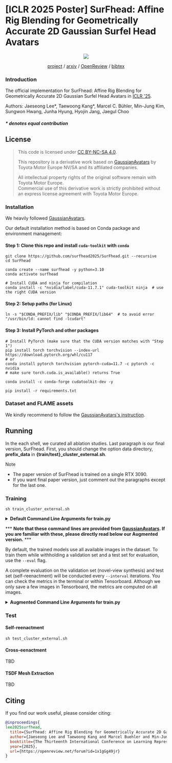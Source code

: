 # [ICLR 2025 Poster] SurFhead: Affine Rig Blending for Geometrically Accurate 2D Gaussian Surfel Head Avatars 


<div align="center"> 
  <img src="assets/repo_teaser.gif">

  <br>

  [project](https://summertight.github.io/SurFhead) / [arxiv](https://arxiv.org/abs/2410.11682) / [OpenReview](https://openreview.net/forum?id=1x1gGg49jr) / [bibtex](assets/bibtex.bib)
</div>

### Introduction

The official implementation for SurFhead: Affine Rig Blending for Geometrically Accurate 2D Gaussian Surfel Head Avatars in [ICLR '25](https://summertight.github.io/SurFhead).

Authors: Jaeseong Lee*, Taewoong Kang*, Marcel C. Bühler, Min-Jung Kim, Sungwon Hwang, Junha Hyung, Hyojin Jang, Jaegul Choo

##### * denotes equal contribution

## License

> This code is licensed under [CC BY-NC-SA 4.0](https://creativecommons.org/licenses/by-nc-sa/4.0/).
>
> This repository is a derivative work based on [GaussianAvatars]("https://github.com/ShenhanQian/GaussianAvatars") by Toyota Motor Europe NV/SA and its affiliated companies.
>
> All intellectual property rights of the original software remain with Toyota Motor Europe.  
Commercial use of this derivative work is strictly prohibited without an express license agreement with Toyota Motor Europe.


### Installation

We heavily followed [GaussianAvatars]("https://github.com/ShenhanQian/GaussianAvatars").

Our default installation method is based on Conda package and environment management:

#### Step 1: Clone this repo and install `cuda-toolkit` with `conda`

```shell
git clone https://github.com/surfhead2025/SurFhead.git --recursive
cd SurFhead

conda create --name surfhead -y python=3.10
conda activate surfhead

# Install CUDA and ninja for compilation
conda install -c "nvidia/label/cuda-11.7.1" cuda-toolkit ninja  # use the right CUDA version
```

#### Step 2: Setup paths (for Linux)

```shell
ln -s "$CONDA_PREFIX/lib" "$CONDA_PREFIX/lib64"  # to avoid error "/usr/bin/ld: cannot find -lcudart"
```


#### Step 3: Install PyTorch and other packages

```shell
# Install PyTorch (make sure that the CUDA version matches with "Step 1")
pip install torch torchvision --index-url https://download.pytorch.org/whl/cu117
# or
conda install pytorch torchvision pytorch-cuda=11.7 -c pytorch -c nvidia
# make sure torch.cuda.is_available() returns True

conda install -c conda-forge cudatoolkit-dev -y

pip install -r requirements.txt
```

### Dataset and FLAME assets

We kindly recommend to follow the [GaussianAvatars's instruction](https://github.com/ShenhanQian/GaussianAvatars/blob/main/doc/download.md).

## Running
In the each shell, we curated all ablation studies. Last paragraph is our final version, SurFhead.
First, you should change the option data directory, **prefix_data** in **{train/test}_cluster_external.sh**.

> [!NOTE]
> - The paper version of SurFhead is trained on a single RTX 3090.
> - If you want final paper version, just comment out the paragraphs except for the last one.

### Training

```shell
sh train_cluster_external.sh
```




<details>
<summary><span style="font-weight: bold;">Default Command Line Arguments for train.py</span></summary>

  #### --source_path / -s
  Path to the source directory containing a COLMAP or Synthetic NeRF data set.
  #### --model_path / -m 
  Path where the trained model should be stored (```output/<random>``` by default).
  #### --eval
  Add this flag to use a training/val/test split for evaluation.
  #### --bind_to_mesh
  Add this flag to bind 3D Gaussians to a driving mesh, e.g., FLAME.
  #### --resolution / -r
  Specifies resolution of the loaded images before training. If provided ```1, 2, 4``` or ```8```, uses original, 1/2, 1/4 or 1/8 resolution, respectively. For all other values, rescales the width to the given number while maintaining image aspect. **If not set and input image width exceeds 1.6K pixels, inputs are automatically rescaled to this target.**
  #### --data_device
  Specifies where to put the source image data, ```cuda``` by default, recommended to use ```cpu``` if training on large/high-resolution dataset, will reduce VRAM consumption, but slightly slow down training. Thanks to [HrsPythonix](https://github.com/HrsPythonix).
  #### --white_background / -w
  Add this flag to use white background instead of black (default), e.g., for evaluation of NeRF Synthetic dataset.
  #### --sh_degree
  Order of spherical harmonics to be used (no larger than 3). ```3``` by default.
  #### --convert_SHs_python
  Flag to make pipeline compute forward and backward of SHs with PyTorch instead of ours.
  #### --convert_cov3D_python
  Flag to make pipeline compute forward and backward of the 3D covariance with PyTorch instead of ours.
  #### --debug
  Enables debug mode if you experience erros. If the rasterizer fails, a ```dump``` file is created that you may forward to us in an issue so we can take a look.
  #### --debug_from
  Debugging is **slow**. You may specify an iteration (starting from 0) after which the above debugging becomes active.
  #### --iterations
  Number of total iterations to train for, ```30_000``` by default.
  #### --ip
  IP to start GUI server on, ```127.0.0.1``` by default.
  #### --port 
  Port to use for GUI server, ```60000``` by default.
  #### --test_iterations
  Space-separated iterations at which the training script computes L1 and PSNR over test set, ```7000 30000``` by default.
  #### --save_iterations
  Space-separated iterations at which the training script saves the Gaussian model, ```7000 30000 <iterations>``` by default.
  #### --checkpoint_iterations
  Space-separated iterations at which to store a checkpoint for continuing later, saved in the model directory.
  #### --start_checkpoint
  Path to a saved checkpoint to continue training from.
  #### --quiet 
  Flag to omit any text written to standard out pipe. 
  #### --feature_lr
  Spherical harmonics features learning rate, ```0.0025``` by default.
  #### --opacity_lr
  Opacity learning rate, ```0.05``` by default.
  #### --scaling_lr
  Scaling learning rate, ```0.005``` by default.
  #### --rotation_lr
  Rotation learning rate, ```0.001``` by default.
  #### --position_lr_max_steps
  Number of steps (from 0) where position learning rate goes from ```initial``` to ```final```. ```30_000``` by default.
  #### --position_lr_init
  Initial 3D position learning rate, ```0.00016``` by default.
  #### --position_lr_final
  Final 3D position learning rate, ```0.0000016``` by default.
  #### --position_lr_delay_mult
  Position learning rate multiplier (cf. Plenoxels), ```0.01``` by default. 
  #### --densify_from_iter
  Iteration where densification starts, ```500``` by default. 
  #### --densify_until_iter
  Iteration where densification stops, ```15_000``` by default.
  #### --densify_grad_threshold
  Limit that decides if points should be densified based on 2D position gradient, ```0.0002``` by default.
  #### --densification_interal
  How frequently to densify, ```100``` (every 100 iterations) by default.
  #### --opacity_reset_interval
  How frequently to reset opacity, ```3_000``` by default. 
  #### --lambda_dssim
  Influence of SSIM on total loss from 0 to 1, ```0.2``` by default. 
  #### --percent_dense
  Percentage of scene extent (0--1) a point must exceed to be forcibly densified, ```0.01``` by default.
  

</details>


*** **Note that these command lines are provided from [GaussianAvatars](https://github.com/ShenhanQian/GaussianAvatars).
If you are familiar with these, please directly read below our Augmented version.** ***

By default, the trained models use all available images in the dataset. To train them while withholding a validation set and a test set for evaluation, use the ```--eval``` flag. 

A complete evaluation on the validation set (novel-view synthesis) and test set (self-reenactment) will be conducted every `--interval` iterations. You can check the metrics in the terminal or within Tensorboard. Although we only save a few images in Tensorboard, the metrics are computed on all images.


<details>
<summary><span style="font-weight: bold;">Augmented Command Line Arguments for train.py</span></summary>

  #### --rm_bf
  Utilizing the preprocessed foreground mask, remove potential blobs
  #### --detach_eyeball_geometry
  Gradient cutting-off on Rotation and Position of Eyeballs.
  #### --lamda_eye_alpha 
  Magnitude of forcing the opacities of Eyeballs to near 1, ```0.1``` by default.
  #### --SGs
  Use Spherical Gaussians for capturing Eyeball Specularities.
  #### --sg_type
  Which SG type you want to use, ```sg``` or ```asg``` or ```lasg```. 
  ```lasg``` is our simplified version of ASG to only represent the white ample light with a monochrome channel.
  #### --DTF
  Use Jacobian Deformations or not.
  #### --lambda_normal_norm
  Influence of primitive Normal's norm. This is required when DTF is on state.
  #### --train_kinematic
  Train with Jacobian Blend Skinning (JBS). 



</details>


### Test 

#### Self-reenactment
```shell
sh test_cluster_external.sh
```

#### Cross-eenactment


TBD

#### TSDF Mesh Extraction

TBD



## Citing
If you find our work useful, please consider citing:
```BibTeX
@inproceedings{
lee2025surfhead,
  title={SurFhead: Affine Rig Blending for Geometrically Accurate 2D Gaussian Surfel Head Avatars},
  author={Jaeseong Lee and Taewoong Kang and Marcel Buehler and Min-Jung Kim and Sungwon Hwang and Junha Hyung and Hyojin Jang and Jaegul Choo},
  booktitle={The Thirteenth International Conference on Learning Representations},
  year={2025},
  url={https://openreview.net/forum?id=1x1gGg49jr}
}
```



